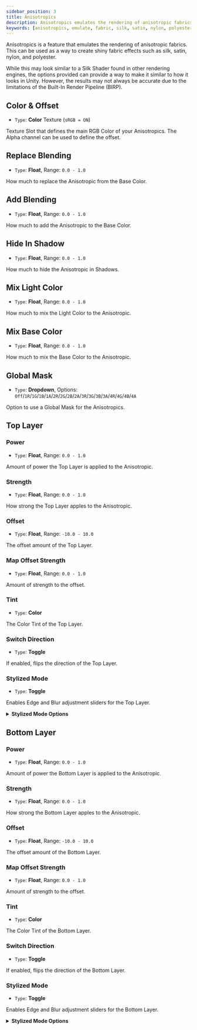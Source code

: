 ```yaml
---
sidebar_position: 3
title: Anisotropics
description: Anisotropics emulates the rendering of anisotropic fabrics, used as a way to create shiny fabric effects like silk, satin, nylon, and polyester.
keywords: [anisotropics, emulate, fabric, silk, satin, nylon, polyester, shading, poiyomi, shader]
---
```


Anisotropics is a feature that emulates the rendering of anisotropic fabrics. This can be used as a way to create shiny fabric effects such as silk, satin, nylon, and polyester.

While this may look similar to a Silk Shader found in other rendering engines, the options provided can provide a way to make it similar to how it looks in Unity. However, the results may not always be accurate due to the limitations of the Built-In Render Pipeline (BIRP).

## Color & Offset

- `Type`: **Color** Texture (`sRGB = ON`)

Texture Slot that defines the main RGB Color of your Anisotropics. The Alpha channel can be used to define the offset.

## Replace Blending

- `Type`: **Float**, Range: `0.0 - 1.0`

How much to replace the Anisotropic from the Base Color.

## Add Blending

- `Type`: **Float**, Range: `0.0 - 1.0`

How much to add the Anisotropic to the Base Color.

## Hide In Shadow

- `Type`: **Float**, Range: `0.0 - 1.0`

How much to hide the Anisotropic in Shadows.

## Mix Light Color

- `Type`: **Float**, Range: `0.0 - 1.0`

How much to mix the Light Color to the Anisotropic.

## Mix Base Color

- `Type`: **Float**, Range: `0.0 - 1.0`

How much to mix the Base Color to the Anisotropic.

## Global Mask

- `Type`: **Dropdown**, Options: `Off`/`1R`/`1G`/`1B`/`1A`/`2R`/`2G`/`2B`/`2A`/`3R`/`3G`/`3B`/`3A`/`4R`/`4G`/`4B`/`4A`

Option to use a Global Mask for the Anisotropics.

## Top Layer

### Power

- `Type`: **Float**, Range: `0.0 - 1.0`

Amount of power the Top Layer is applied to the Anisotropic.

### Strength

- `Type`: **Float**, Range: `0.0 - 1.0`

How strong the Top Layer apples to the Anisotropic.

### Offset

- `Type`: **Float**, Range: `-10.0 - 10.0`

The offset amount of the Top Layer.

### Map Offset Strength

- `Type`: **Float**, Range: `0.0 - 1.0`

Amount of strength to the offset.

### Tint

- `Type`: **Color**

The Color Tint of the Top Layer.

### Switch Direction

- `Type`: **Toggle**

If enabled, flips the direction of the Top Layer.

### Stylized Mode

- `Type`: **Toggle**

Enables Edge and Blur adjustment sliders for the Top Layer.

<details>
<summary><b>Stylized Mode Options</b></summary>

#### Edge

- `Type`: **Float**, Range: `0.0 - 1.0`

How much to adjust the Edge of the Top Layer.

#### Blur

- `Type`: **Float**, Range: `0.0 - 1.0`

How much to Blur the Edge of the Top Layer.

</details>

## Bottom Layer

### Power

- `Type`: **Float**, Range: `0.0 - 1.0`

Amount of power the Bottom Layer is applied to the Anisotropic.

### Strength

- `Type`: **Float**, Range: `0.0 - 1.0`

How strong the Bottom Layer apples to the Anisotropic.

### Offset

- `Type`: **Float**, Range: `-10.0 - 10.0`

The offset amount of the Bottom Layer.

### Map Offset Strength

- `Type`: **Float**, Range: `0.0 - 1.0`

Amount of strength to the offset.

### Tint

- `Type`: **Color**

The Color Tint of the Bottom Layer.

### Switch Direction

- `Type`: **Toggle**

If enabled, flips the direction of the Bottom Layer.

### Stylized Mode

- `Type`: **Toggle**

Enables Edge and Blur adjustment sliders for the Bottom Layer.

<details>
<summary><b>Stylized Mode Options</b></summary>

#### Edge

- `Type`: **Float**, Range: `0.0 - 1.0`

How much to adjust the Edge of the Bottom Layer.

#### Blur

- `Type`: **Float**, Range: `0.0 - 1.0`

How much to Blur the Edge of the Bottom Layer.

</details>